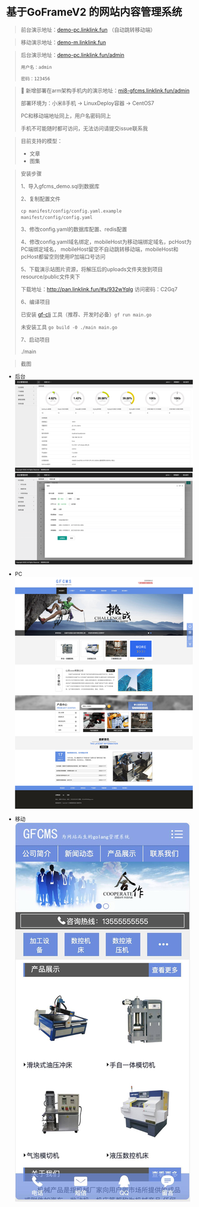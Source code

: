 # 基于GoFrameV2 的网站内容管理系统
> 前台演示地址：[demo-pc.linklink.fun](http://demo-pc.linklink.fun) （自动跳转移动端）

> 移动演示地址：[demo-m.linklink.fun](http://demo-m.linklink.fun)

> 后台演示地址：[demo-pc.linklink.fun/admin](http://demo-pc.linklink.fun/admin)
>
> ``
> 用户名：admin
> ``
>
> ``
> 密码：123456
> ``

> 📱 新增部署在arm架构手机内的演示地址：[mi8-gfcms.linklink.fun/admin](http://mi8-gfcms.linklink.fun/admin)
>
> 部署环境为：小米8手机 -> LinuxDeploy容器 -> CentOS7
>
> PC和移动端地址同上，用户名密码同上
> 
> 手机不可能随时都可访问，无法访问请提交issue联系我

> 
> 目前支持的模型：
> - 文章
> - 图集

> 安装步骤
> 
> 1、导入gfcms_demo.sql到数据库
>
> 2、复制配置文件
>
> <code>cp manifest/config/config.yaml.example manifest/config/config.yaml</code>
> 
> 3、修改config.yaml的数据库配置、redis配置
>
> 4、修改config.yaml域名绑定，mobileHost为移动端绑定域名，pcHost为PC端绑定域名，
> mobileHost留空不自动跳转移动端，mobileHost和pcHost都留空则使用IP加端口号访问
> 
> 5、下载演示站图片资源，将解压后的uploads文件夹放到项目resource/public文件夹下
> 
> 下载地址：http://pan.linklink.fun/#s/932wYqlg 访问密码：C2Gq7
> 
> 6、编译项目
> 
> 已安装 [gf-cli](https://github.com/gogf/gf-cli) 工具（推荐、开发时必备）<code>gf run main.go</code>
>
> 未安装工具 <code>go build -0 ./main main.go</code>
> 
> 7、启动项目
> 
> ./main

> 截图
- 后台
![image](./README/backend.jpg)
![image](./README/channel.png)
- PC
![image](./README/pc.jpg)

- 移动
![image](./README/mobile.jpg)
